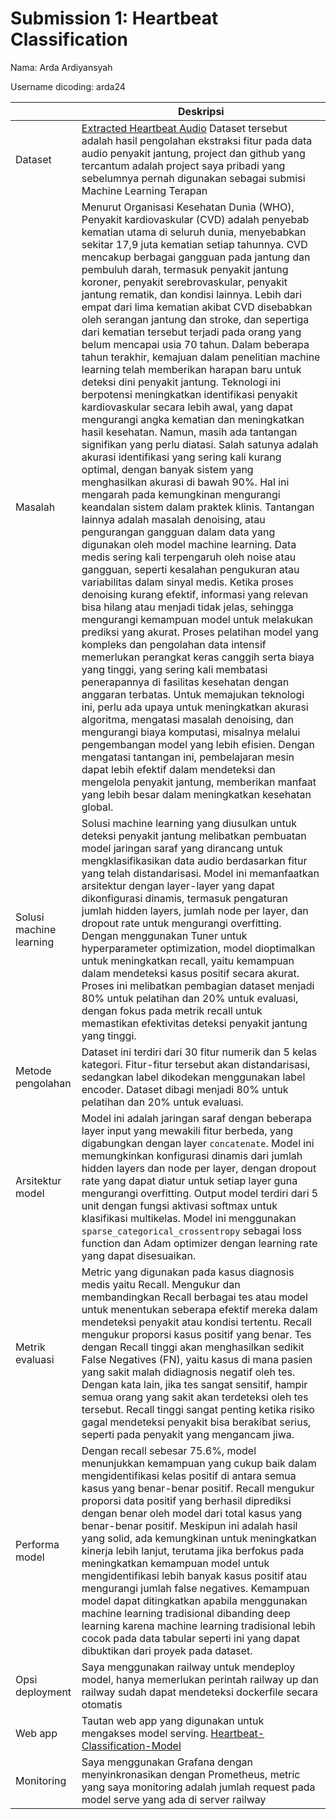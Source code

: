 # Submission 1: Heartbeat Classification
Nama: Arda Ardiyansyah

Username dicoding: arda24

| | Deskripsi |
| ----------- | ----------- |
| Dataset | [Extracted Heartbeat Audio](https://github.com/macreai/Heartbeat-Audio-Classification) Dataset tersebut adalah hasil pengolahan ekstraksi fitur pada data audio penyakit jantung, project dan github yang tercantum adalah project saya pribadi yang sebelumnya pernah digunakan sebagai submisi Machine Learning Terapan|
| Masalah | Menurut Organisasi Kesehatan Dunia (WHO), Penyakit kardiovaskular (CVD) adalah penyebab kematian utama di seluruh dunia, menyebabkan sekitar 17,9 juta kematian setiap tahunnya. CVD mencakup berbagai gangguan pada jantung dan pembuluh darah, termasuk penyakit jantung koroner, penyakit serebrovaskular, penyakit jantung rematik, dan kondisi lainnya. Lebih dari empat dari lima kematian akibat CVD disebabkan oleh serangan jantung dan stroke, dan sepertiga dari kematian tersebut terjadi pada orang yang belum mencapai usia 70 tahun. Dalam beberapa tahun terakhir, kemajuan dalam penelitian machine learning telah memberikan harapan baru untuk deteksi dini penyakit jantung. Teknologi ini berpotensi meningkatkan identifikasi penyakit kardiovaskular secara lebih awal, yang dapat mengurangi angka kematian dan meningkatkan hasil kesehatan. Namun, masih ada tantangan signifikan yang perlu diatasi. Salah satunya adalah akurasi identifikasi yang sering kali kurang optimal, dengan banyak sistem yang menghasilkan akurasi di bawah 90%. Hal ini mengarah pada kemungkinan mengurangi keandalan sistem dalam praktek klinis. Tantangan lainnya adalah masalah denoising, atau pengurangan gangguan dalam data yang digunakan oleh model machine learning. Data medis sering kali terpengaruh oleh noise atau gangguan, seperti kesalahan pengukuran atau variabilitas dalam sinyal medis. Ketika proses denoising kurang efektif, informasi yang relevan bisa hilang atau menjadi tidak jelas, sehingga mengurangi kemampuan model untuk melakukan prediksi yang akurat. Proses pelatihan model yang kompleks dan pengolahan data intensif memerlukan perangkat keras canggih serta biaya yang tinggi, yang sering kali membatasi penerapannya di fasilitas kesehatan dengan anggaran terbatas. Untuk memajukan teknologi ini, perlu ada upaya untuk meningkatkan akurasi algoritma, mengatasi masalah denoising, dan mengurangi biaya komputasi, misalnya melalui pengembangan model yang lebih efisien. Dengan mengatasi tantangan ini, pembelajaran mesin dapat lebih efektif dalam mendeteksi dan mengelola penyakit jantung, memberikan manfaat yang lebih besar dalam meningkatkan kesehatan global. |
| Solusi machine learning | Solusi machine learning yang diusulkan untuk deteksi penyakit jantung melibatkan pembuatan model jaringan saraf yang dirancang untuk mengklasifikasikan data audio berdasarkan fitur yang telah distandarisasi. Model ini memanfaatkan arsitektur dengan layer-layer yang dapat dikonfigurasi dinamis, termasuk pengaturan jumlah hidden layers, jumlah node per layer, dan dropout rate untuk mengurangi overfitting. Dengan menggunakan Tuner untuk hyperparameter optimization, model dioptimalkan untuk meningkatkan recall, yaitu kemampuan dalam mendeteksi kasus positif secara akurat. Proses ini melibatkan pembagian dataset menjadi 80% untuk pelatihan dan 20% untuk evaluasi, dengan fokus pada metrik recall untuk memastikan efektivitas deteksi penyakit jantung yang tinggi. |
| Metode pengolahan | Dataset ini terdiri dari 30 fitur numerik dan 5 kelas kategori. Fitur-fitur tersebut akan distandarisasi, sedangkan label dikodekan menggunakan label encoder. Dataset dibagi menjadi 80% untuk pelatihan dan 20% untuk evaluasi. |
| Arsitektur model | Model ini adalah jaringan saraf dengan beberapa layer input yang mewakili fitur berbeda, yang digabungkan dengan layer `concatenate`. Model ini memungkinkan konfigurasi dinamis dari jumlah hidden layers dan node per layer, dengan dropout rate yang dapat diatur untuk setiap layer guna mengurangi overfitting. Output model terdiri dari 5 unit dengan fungsi aktivasi softmax untuk klasifikasi multikelas. Model ini menggunakan `sparse_categorical_crossentropy` sebagai loss function dan Adam optimizer dengan learning rate yang dapat disesuaikan. |
| Metrik evaluasi | Metric yang digunakan pada kasus diagnosis medis yaitu Recall. Mengukur dan membandingkan Recall berbagai tes atau model untuk menentukan seberapa efektif mereka dalam mendeteksi penyakit atau kondisi tertentu. Recall mengukur proporsi kasus positif yang benar. Tes dengan Recall tinggi akan menghasilkan sedikit False Negatives (FN), yaitu kasus di mana pasien yang sakit malah didiagnosis negatif oleh tes. Dengan kata lain, jika tes sangat sensitif, hampir semua orang yang sakit akan terdeteksi oleh tes tersebut. Recall tinggi sangat penting ketika risiko gagal mendeteksi penyakit bisa berakibat serius, seperti pada penyakit yang mengancam jiwa.  |
| Performa model | Dengan recall sebesar 75.6%, model menunjukkan kemampuan yang cukup baik dalam mengidentifikasi kelas positif di antara semua kasus yang benar-benar positif. Recall mengukur proporsi data positif yang berhasil diprediksi dengan benar oleh model dari total kasus yang benar-benar positif. Meskipun ini adalah hasil yang solid, ada kemungkinan untuk meningkatkan kinerja lebih lanjut, terutama jika berfokus pada meningkatkan kemampuan model untuk mengidentifikasi lebih banyak kasus positif atau mengurangi jumlah false negatives. Kemampuan model dapat ditingkatkan apabila menggunakan machine learning tradisional dibanding deep learning karena machine learning tradisional lebih cocok pada data tabular seperti ini yang dapat dibuktikan dari proyek pada dataset. |
| Opsi deployment | Saya menggunakan railway untuk mendeploy model, hanya memerlukan perintah railway up dan railway sudah dapat mendeteksi dockerfile secara otomatis |
| Web app | Tautan web app yang digunakan untuk mengakses model serving. [Heartbeat-Classification-Model](https://agile-vibrancy-production.up.railway.app/v1/models/heartbeat-classification-model/metadata) |
| Monitoring | Saya menggunakan Grafana dengan menyinkronasikan dengan Prometheus, metric yang saya monitoring adalah jumlah request pada model serve yang ada di server railway |